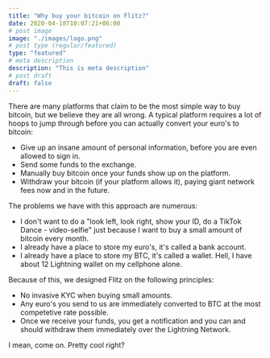 ```yaml
---
title: "Why buy your bitcoin on Flitz?"
date: 2020-04-18T10:07:21+06:00
# post image
image: "./images/logo.png"
# post type (regular/featured)
type: "featured"
# meta description
description: "This is meta description"
# post draft
draft: false
---
```


There are many platforms that claim to be the most simple way to buy bitcoin, but we believe they are all wrong. A typical platform requires a lot of hoops to jump through before you can actually convert your euro's to bitcoin:

- Give up an insane amount of personal information, before you are even allowed to sign in.
- Send some funds to the exchange.
- Manually buy bitcoin once your funds show up on the platform.
- Withdraw your bitcoin (if your platform allows it), paying giant network fees now and in the future.

The problems we have with this approach are numerous:

- I don't want to do a "look left, look right, show your ID, do a TikTok Dance - video-selfie" just because I want to buy a small amount of bitcoin every month.
- I already have a place to store my euro's, it's called a bank account.
- I already have a place to store my BTC, it's called a wallet. Hell, I have about 12 Lightning wallet on my cellphone alone.

Because of this, we designed Flitz on the following principles:

- No invasive KYC when buying small amounts.
- Any euro's you send to us are immediately converted to BTC at the most competetive rate possible.
- Once we receive your funds, you get a notification and you can and should withdraw them immediately over the Lightning Network.

I mean, come on. Pretty cool right?